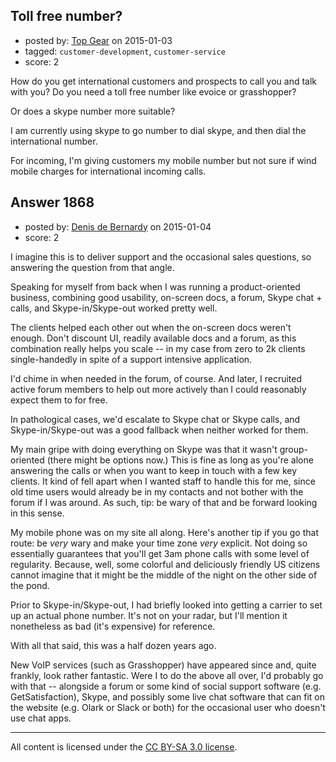 ## Toll free number?

- posted by: [Top Gear](https://stackexchange.com/users/4690596/top-gear) on 2015-01-03
- tagged: `customer-development`, `customer-service`
- score: 2

How do you get international customers and prospects to call you and talk with you? Do you need a toll free number like evoice or grasshopper? 

Or does a skype number more suitable?

I am currently using skype to go number to dial skype, and then dial the international number.

For incoming, I'm giving customers my mobile number but not sure if wind mobile charges for international incoming calls.


## Answer 1868

- posted by: [Denis de Bernardy](https://stackexchange.com/users/182468/denis-de-bernardy) on 2015-01-04
- score: 2

I imagine this is to deliver support and the occasional sales questions, so answering the question from that angle.

Speaking for myself from back when I was running a product-oriented business, combining good usability, on-screen docs, a forum, Skype chat + calls, and Skype-in/Skype-out worked pretty well.

The clients helped each other out when the on-screen docs weren't enough. Don't discount UI, readily available docs and a forum, as this combination really helps you scale -- in my case from zero to 2k clients single-handedly in spite of a support intensive application.

I'd chime in when needed in the forum, of course. And later, I recruited active forum members to help out more actively than I could reasonably expect them to for free.

In pathological cases, we'd escalate to Skype chat or Skype calls, and Skype-in/Skype-out was a good fallback when neither worked for them.

My main gripe with doing everything on Skype was that it wasn't group-oriented (there might be options now.) This is fine as long as you're alone answering the calls or when you want to keep in touch with a few key clients. It kind of fell apart when I wanted staff to handle this for me, since old time users would already be in my contacts and not bother with the forum if I was around. As such, tip: be wary of that and be forward looking in this sense.

My mobile phone was on my site all along. Here's another tip if you go that route: be *very* wary and make your time zone *very* explicit. Not doing so essentially guarantees that you'll get 3am phone calls with some level of regularity. Because, well, some colorful and deliciously friendly US citizens cannot imagine that it might be the middle of the night on the other side of the pond.

Prior to Skype-in/Skype-out, I had briefly looked into getting a carrier to set up an actual phone number. It's not on your radar, but I'll mention it nonetheless as bad (it's expensive) for reference.

With all that said, this was a half dozen years ago.

New VoIP services (such as Grasshopper) have appeared since and, quite frankly, look rather fantastic. Were I to do the above all over, I'd probably go with that -- alongside a forum or some kind of social support software (e.g. GetSatisfaction), Skype, and possibly some live chat software that can fit on the website (e.g. Olark or Slack or both) for the occasional user who doesn't use chat apps.



---

All content is licensed under the [CC BY-SA 3.0 license](https://creativecommons.org/licenses/by-sa/3.0/).
